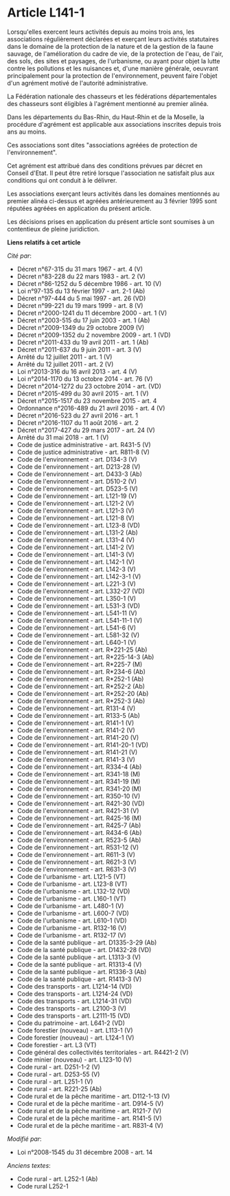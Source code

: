 # Article L141-1

Lorsqu'elles exercent leurs activités depuis au moins trois ans, les associations régulièrement déclarées et exerçant leurs
activités statutaires dans le domaine de la protection de la nature et de la gestion de la faune sauvage, de l'amélioration
du cadre de vie, de la protection de l'eau, de l'air, des sols, des sites et paysages, de l'urbanisme, ou ayant pour objet la
lutte contre les pollutions et les nuisances et, d'une manière générale, oeuvrant principalement pour la protection de
l'environnement, peuvent faire l'objet d'un agrément motivé de l'autorité administrative.

La Fédération nationale des chasseurs et les fédérations départementales des chasseurs sont éligibles à l'agrément mentionné
au premier alinéa. 

Dans les départements du Bas-Rhin, du Haut-Rhin et de la Moselle, la procédure d'agrément est applicable aux associations
inscrites depuis trois ans au moins.

Ces associations sont dites "associations agréées de protection de l'environnement".

Cet agrément est attribué dans des conditions prévues par décret en Conseil d'Etat. Il peut être retiré lorsque l'association
ne satisfait plus aux conditions qui ont conduit à le délivrer.

Les associations exerçant leurs activités dans les domaines mentionnés au premier alinéa ci-dessus et agréées antérieurement
au 3 février 1995 sont réputées agréées en application du présent article.

Les décisions prises en application du présent article sont soumises à un contentieux de pleine juridiction.

**Liens relatifs à cet article**

_Cité par_:

  - Décret n°67-315 du 31 mars 1967 - art. 4 (V)
  - Décret n°83-228 du 22 mars 1983 - art. 2 (V)
  - Décret n°86-1252 du 5 décembre 1986 - art. 10 (V)
  - Loi n°97-135 du 13 février 1997 - art. 2-1 (Ab)
  - Décret n°97-444 du 5 mai 1997 - art. 26 (VD)
  - Décret n°99-221 du 19 mars 1999 - art. 8 (V)
  - Décret n°2000-1241 du 11 décembre 2000 - art. 1 (V)
  - Décret n°2003-515 du 17 juin 2003 - art. 1 (Ab)
  - Décret n°2009-1349 du 29 octobre 2009 (V)
  - Décret n°2009-1352 du 2 novembre 2009 - art. 1 (VD)
  - Décret n°2011-433 du 19 avril 2011 - art. 1 (Ab)
  - Décret n°2011-637 du 9 juin 2011 - art. 3 (V)
  - Arrêté du 12 juillet 2011 - art. 1 (V)
  - Arrêté du 12 juillet 2011 - art. 2 (V)
  - Loi n°2013-316 du 16 avril 2013 - art. 4 (V)
  - Loi n°2014-1170 du 13 octobre 2014 - art. 76 (V)
  - Décret n°2014-1272 du 23 octobre 2014 - art. (VD)
  - Décret n°2015-499 du 30 avril 2015 - art. 1 (V)
  - Décret n°2015-1517 du 23 novembre 2015 - art. 4
  - Ordonnance n°2016-489 du 21 avril 2016 - art. 4 (V)
  - Décret n°2016-523 du 27 avril 2016 - art. 1
  - Décret n°2016-1107 du 11 août 2016 - art. 2
  - Décret n°2017-427 du 29 mars 2017 - art. 24 (V)
  - Arrêté du 31 mai 2018 - art. 1 (V)
  - Code de justice administrative - art. R431-5 (V)
  - Code de justice administrative - art. R811-8 (V)
  - Code de l'environnement - art. D134-3 (V)
  - Code de l'environnement - art. D213-28 (V)
  - Code de l'environnement - art. D433-3 (Ab)
  - Code de l'environnement - art. D510-2 (V)
  - Code de l'environnement - art. D523-5 (V)
  - Code de l'environnement - art. L121-19 (V)
  - Code de l'environnement - art. L121-2 (V)
  - Code de l'environnement - art. L121-3 (V)
  - Code de l'environnement - art. L121-8 (V)
  - Code de l'environnement - art. L123-8 (VD)
  - Code de l'environnement - art. L131-2 (Ab)
  - Code de l'environnement - art. L131-4 (V)
  - Code de l'environnement - art. L141-2 (V)
  - Code de l'environnement - art. L141-3 (V)
  - Code de l'environnement - art. L142-1 (V)
  - Code de l'environnement - art. L142-3 (V)
  - Code de l'environnement - art. L142-3-1 (V)
  - Code de l'environnement - art. L221-3 (V)
  - Code de l'environnement - art. L332-27 (VD)
  - Code de l'environnement - art. L350-1 (V)
  - Code de l'environnement - art. L531-3 (VD)
  - Code de l'environnement - art. L541-11 (V)
  - Code de l'environnement - art. L541-11-1 (V)
  - Code de l'environnement - art. L541-6 (V)
  - Code de l'environnement - art. L581-32 (V)
  - Code de l'environnement - art. L640-1 (V)
  - Code de l'environnement - art. R*221-25 (Ab)
  - Code de l'environnement - art. R*225-14-3 (Ab)
  - Code de l'environnement - art. R*225-7 (M)
  - Code de l'environnement - art. R*234-6 (Ab)
  - Code de l'environnement - art. R*252-1 (Ab)
  - Code de l'environnement - art. R*252-2 (Ab)
  - Code de l'environnement - art. R*252-20 (Ab)
  - Code de l'environnement - art. R*252-3 (Ab)
  - Code de l'environnement - art. R131-4 (V)
  - Code de l'environnement - art. R133-5 (Ab)
  - Code de l'environnement - art. R141-1 (V)
  - Code de l'environnement - art. R141-2 (V)
  - Code de l'environnement - art. R141-20 (V)
  - Code de l'environnement - art. R141-20-1 (VD)
  - Code de l'environnement - art. R141-21 (V)
  - Code de l'environnement - art. R141-3 (V)
  - Code de l'environnement - art. R334-4 (Ab)
  - Code de l'environnement - art. R341-18 (M)
  - Code de l'environnement - art. R341-19 (M)
  - Code de l'environnement - art. R341-20 (M)
  - Code de l'environnement - art. R350-10 (V)
  - Code de l'environnement - art. R421-30 (VD)
  - Code de l'environnement - art. R421-31 (V)
  - Code de l'environnement - art. R425-16 (M)
  - Code de l'environnement - art. R425-7 (Ab)
  - Code de l'environnement - art. R434-6 (Ab)
  - Code de l'environnement - art. R523-5 (Ab)
  - Code de l'environnement - art. R531-12 (V)
  - Code de l'environnement - art. R611-3 (V)
  - Code de l'environnement - art. R621-3 (V)
  - Code de l'environnement - art. R631-3 (V)
  - Code de l'urbanisme - art. L121-5 (VT)
  - Code de l'urbanisme - art. L123-8 (VT)
  - Code de l'urbanisme - art. L132-12 (VD)
  - Code de l'urbanisme - art. L160-1 (VT)
  - Code de l'urbanisme - art. L480-1 (V)
  - Code de l'urbanisme - art. L600-7 (VD)
  - Code de l'urbanisme - art. L610-1 (VD)
  - Code de l'urbanisme - art. R132-16 (V)
  - Code de l'urbanisme - art. R132-17 (V)
  - Code de la santé publique - art. D1335-3-29 (Ab)
  - Code de la santé publique - art. D1432-28 (VD)
  - Code de la santé publique - art. L1313-3 (V)
  - Code de la santé publique - art. R1313-4 (V)
  - Code de la santé publique - art. R1336-3 (Ab)
  - Code de la santé publique - art. R1413-3 (V)
  - Code des transports - art. L1214-14 (VD)
  - Code des transports - art. L1214-24 (VD)
  - Code des transports - art. L1214-31 (VD)
  - Code des transports - art. L2100-3 (V)
  - Code des transports - art. L2111-15 (VD)
  - Code du patrimoine - art. L641-2 (VD)
  - Code forestier (nouveau) - art. L113-1 (V)
  - Code forestier (nouveau) - art. L124-1 (V)
  - Code forestier - art. L3 (VT)
  - Code général des collectivités territoriales - art. R4421-2 (V)
  - Code minier (nouveau) - art. L123-10 (V)
  - Code rural - art. D251-1-2 (V)
  - Code rural - art. D253-55 (V)
  - Code rural - art. L251-1 (V)
  - Code rural - art. R221-25 (Ab)
  - Code rural et de la pêche maritime - art. D112-1-13 (V)
  - Code rural et de la pêche maritime - art. D914-5 (V)
  - Code rural et de la pêche maritime - art. R121-7 (V)
  - Code rural et de la pêche maritime - art. R141-5 (V)
  - Code rural et de la pêche maritime - art. R831-4 (V)

_Modifié par_:

  - Loi n°2008-1545 du 31 décembre 2008 - art. 14

_Anciens textes_:

  - Code rural - art. L252-1 (Ab)
  - Code rural L252-1
